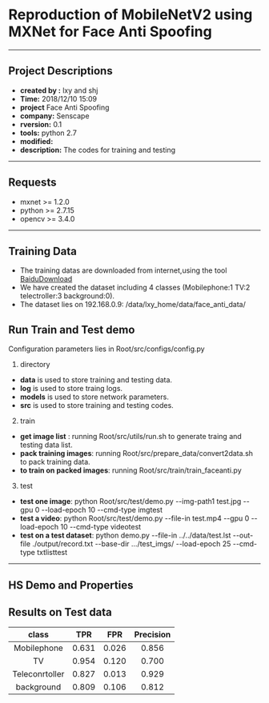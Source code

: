 # Reproduction of MobileNetV2 using MXNet for Face Anti Spoofing
***
## Project Descriptions
+ **created by :** lxy and shj
+ **Time:**  2018/12/10 15:09
+ **project** Face Anti Spoofing
+ **company:** Senscape
+ **rversion:** 0.1
+ **tools:**   python 2.7
+ **modified:**
+ **description:** The codes for training and testing
***
## Requests
* mxnet >= 1.2.0
* python >= 2.7.15
* opencv >= 3.4.0
***
## Training Data
* The training datas are downloaded from internet,using the tool [BaiduDownload](https://github.com/kong36088/BaiduImageSpider)
* We have created the dataset including 4 classes (Mobilephone:1 TV:2 telectroller:3 background:0).
* The dataset lies on 192.168.0.9: /data/lxy_home/data/face_anti_data/
## Run Train and Test demo
Configuration parameters lies in Root/src/configs/config.py
1. directory
+  **data** is used to store training and testing data.
+  **log** is used to store traing logs.
+  **models** is used to store network parameters.
+  **src** is used to store training and testing codes.
2. train
+  **get image list** : running Root/src/utils/run.sh to generate traing and testing data list.
+  **pack training images**: running Root/src/prepare_data/convert2data.sh to pack training data.
+  **to train on packed images**: running Root/src/train/train_faceanti.py
3. test
+  **test one image**: python Root/src/test/demo.py --img-path1 test.jpg --gpu 0 --load-epoch 10 --cmd-type imgtest
+  **test a video**: python Root/src/test/demo.py --file-in test.mp4 --gpu 0 --load-epoch 10 --cmd-type videotest
+  **test on a test dataset**: python demo.py --file-in ../../data/test.lst --out-file ./output/record.txt --base-dir .../test_imgs/ --load-epoch 25 --cmd-type txtlisttest
***
## HS Demo and Properties
## Results on Test data
class|TPR|FPR|Precision|
:---:|:---:|:---:|:---:|
Mobilephone   |0.631|0.026|0.856|
TV            |0.954|0.120|0.700|
Teleconrtoller|0.827|0.013|0.929|
background    |0.809|0.106|0.812|
